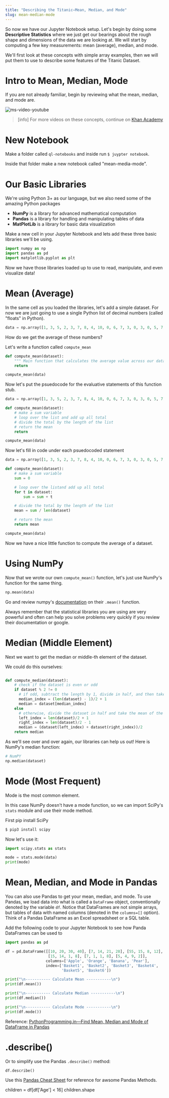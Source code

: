 ```yaml
---
title: "Describing the Titanic—Mean, Median, and Mode"
slug: mean-median-mode
---
```


So now we have our Jupyter Notebook setup. Let's begin by doing some **Descriptive Statistics** where we just get our bearings about the rough shape and dimensions of the data we are looking at. We will start by computing a few key measurements: mean (average), median, and mode.

We'll first look at these concepts with simple array examples, then we will put them to use to describe some features of the Titanic Dataset.

# Intro to Mean, Median, Mode

If you are not already familiar, begin by reviewing what the mean, median, and mode are.

![ms-video-youtube](https://www.youtube.com/watch?v=h8EYEJ32oQ8)

> [info]
> For more videos on these concepts, continue on [Khan Academy](https://www.khanacademy.org/math/ap-statistics/summarizing-quantitative-data-ap/measuring-center-quantitative/v/statistics-intro-mean-median-and-mode)

# New Notebook

Make a folder called `ql-notebooks` and inside run `$ juypter notebook`.

Inside that folder make a new notebook called "mean-media-mode".

# Our Basic Libraries

We're using Python 3+ as our language, but we also need some of the amazing Python packages

- **NumPy** is a library for advanced mathematical computation
- **Pandas** is a library for handling and manipulating tables of data
- **MatPlotLib** is a library for basic data visualization

Make a new cell in your Jupyter Notebook and lets add these three basic libraries we'll be using.

```py
import numpy as np
import pandas as pd
import matplotlib.pyplot as plt
```

Now we have those libraries loaded up to use to read, manipulate, and even visualize data!

# Mean (Average)

In the same cell as you loaded the libraries, let's add a simple dataset. For now we are just going to use a single Python list of decimal numbers (called "floats" in Python).

```py
data = np.array([1, 3, 5, 2, 3, 7, 8, 4, 10, 0, 6, 7, 3, 0, 3, 0, 5, 7, 10, 1, 4, 9, 3])
```

How do we get the average of these numbers?

Let's write a function called `compute_mean`

```py
def compute_mean(dataset):
    """ Main function that calculates the average value across our data. """
    return

compute_mean(data)
```

Now let's put the psuedocode for the evaluative statements of this function stub.

```py
data = np.array([1, 3, 5, 2, 3, 7, 8, 4, 10, 0, 6, 7, 3, 0, 3, 0, 5, 7, 10, 1, 4, 9, 3])

def compute_mean(dataset):
    # make a sum variable
    # loop over the list and add up all total
    # divide the total by the length of the list
    # return the mean
    return

compute_mean(data)
```

Now let's fill in code under each psuedocoded statement


```py
data = np.array([1, 3, 5, 2, 3, 7, 8, 4, 10, 0, 6, 7, 3, 0, 3, 0, 5, 7, 10, 1, 4, 9, 3])

def compute_mean(dataset):
    # make a sum variable
    sum = 0

    # loop over the listand add up all total
    for t in dataset:
        sum = sum + t

    # divide the total by the length of the list
    mean = sum / len(dataset)

    # return the mean
    return mean

compute_mean(data)
```

Now we have a nice little function to compute the average of a dataset.

# Using NumPy

Now that we wrote our own `compute_mean()` function, let's just use NumPy's function for the same thing.

```py
np.mean(data)
```

Go and review numpy's [documentation](https://docs.scipy.org/doc/numpy/reference/generated/numpy.mean.html) on their `.mean()` function.

Always remember that the statistical libraries you are using are very powerful and often can help you solve problems very quickly if you review their documentation or google.


# Median (Middle Element)

Next we want to get the median or middle-th element of the dataset.

We could do this ourselves:

```py

def compute_median(dataset):
    # check if the dataset is even or odd
    if dataset % 2 != 0
      # if odd, subtract the length by 1, divide in half, and then take the next element
      median_index = (len(dataset) - 1)/2 + 1
      median = dataset[median_index]
    else
      # otherwise, divide the dataset in half and take the mean of the two middling elements
      left_index = len(dataset)/2 + 1
      right_index = len(dataset)/2 - 1
      median = (dataset(left_index) + dataset(right_index))/2
    return median

```

As we'll see over and over again, our libraries can help us out! Here is NumPy's median function:

```py
# NumPY
np.median(dataset)
```

# Mode (Most Frequent)

Mode is the most common element.

In this case NumPy doesn't have a mode function, so we can import SciPy's `stats` module and use their mode method.

First pip install SciPy

```bash
$ pip3 install scipy
```

Now let's use it:

```py
import scipy.stats as stats

mode = stats.mode(data)
print(mode)
```

# Mean, Median, and Mode in Pandas

You can also use Pandas to get your mean, median, and mode. To use Pandas, we load data into what is called a `DataFrame` object, conventionally denoted by the variable `df`. Notice that DataFrames are not simple arrays, but tables of data with named columns (denoted in the `columns=[]` option). Think of a Pandas DataFrame as an Excel spreadsheet or a SQL table.

Add the following code to your Jupyter Notebook to see how Panda DataFrames can be used to

```py
import pandas as pd

df = pd.DataFrame([[10, 20, 30, 40], [7, 14, 21, 28], [55, 15, 8, 12],
                   [15, 14, 1, 8], [7, 1, 1, 8], [5, 4, 9, 2]],
                  columns=['Apple', 'Orange', 'Banana', 'Pear'],
                  index=['Basket1', 'Basket2', 'Basket3', 'Basket4',
                         'Basket5', 'Basket6'])

print("\n----------- Calculate Mean -----------\n")
print(df.mean())

print("\n----------- Calculate Median -----------\n")
print(df.median())

print("\n----------- Calculate Mode -----------\n")
print(df.mode())
```

Reference: [PythonProgramming.in—Find Mean, Median and Mode of DataFrame in Pandas](https://www.pythonprogramming.in/find-mean-median-and-mode-of-dataframe-in-pandas.html)

# .describe()

Or to simplify use the Pandas `.describe()` method:

```py
df.describe()
```

Use this [Pandas Cheat Sheet](https://www.dataquest.io/blog/pandas-cheat-sheet/) for reference for awsome Pandas Methods.

children = df[df['Age'] < 16]
children.shape
